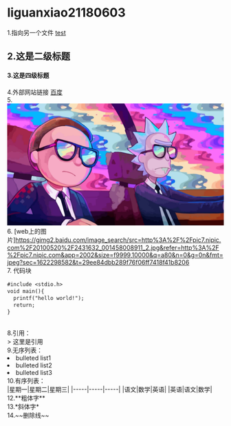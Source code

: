 # liguanxiao21180603
1.指向另一个文件 [test](test.md)
## 2.这是二级标题
#### 3.这是四级标题
4.外部网站链接 [百度](https://www.baidu.com/)</br>
5. ![目录中的图片](R&M.jpg)</br>
6. [web上的图片]https://gimg2.baidu.com/image_search/src=http%3A%2F%2Fpic7.nipic.com%2F20100520%2F2431632_001458008911_2.jpg&refer=http%3A%2F%2Fpic7.nipic.com&app=2002&size=f9999,10000&q=a80&n=0&g=0n&fmt=jpeg?sec=1622298582&t=29ee84dbb289f76f06ff7418f41b8206</br>
7. 代码块</br>
  ```
  #include <stdio.h>
  void main(){
    printf("hello world!");
    return;
  }
  ```
  </br>
8.引用：</br>
> 这里是引用
</br>
9.无序列表：</br>
<li> bulleted list1 </br>
<li> bulleted list2 </br>
<li> bulleted list3 </br>
10.有序列表：</br>
|星期一|星期二|星期三|  
|-----|-----|-----|
|语文|数学|英语|
|英语|语文|数学|
</br>
12.**粗体字**</br>
13.*斜体字*</br>
14.~~删除线~~</br>
